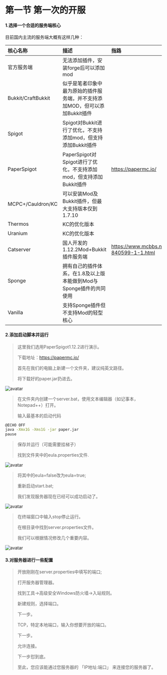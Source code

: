 # 第一节 第一次的开服

#### 1.选择一个合适的服务端核心

目前国内主流的服务端大概有这样几种：

|核心名称|描述|指路|
| :------------ | :------------ | :------------ |
|官方服务端|无法添加插件，安装forge后可以添加mod|
|Bukkit/CraftBukkit|似乎是笔者印象中最为原始的插件服务端，并不支持添加MOD，但可以添加Bukkit插件|
|Spigot|Spigot对Bukkit进行了优化，不支持添加mod，但支持添加Bukkit插件|
|PaperSpigot|PaperSpigot对Spigot进行了优化，不支持添加mod，但支持添加Bukkit插件|https://papermc.io/|
|MCPC+/Cauldron/KC|可以安装Mod及Bukkit插件，但最大支持版本仅到1.7.10|
|Thermos|KC的优化版本|
|Uranium|KC的优化版本|
|Catserver|国人开发的1.12.2Mod+Bukkit插件服务端|https://www.mcbbs.net/thread-840599-1-1.html|
|Sponge|拥有自己的插件体系，在1.8及以上版本能做到Mod与Sponge插件的共同使用|
|Vanilla|支持Sponge插件但不支持Mod的轻型核心|

#### 2.添加启动脚本并运行

> 这里我们选用PaperSpigot1.12.2进行演示。
>
> 下载地址：https://papermc.io/
>
> 首先在我们的电脑上新建一个文件夹，建议纯英文路径。
>
> 将下载好的paper.jar扔进去。
>
![avatar](https://blog.drenal.cn/pictures/picture1.png)
> 在文件夹内创建一个server.bat，使用文本编辑器（如记事本，Notepad++）打开。
>
> 输入最基本的启动代码

  ```bash
@ECHO OFF
java -Xmx1G -Xms1G -jar paper.jar
pause
```

> 保存并运行（可能需要挂梯子）
>
> 找到文件夹中的eula.properties文件.
>
![avatar](https://blog.drenal.cn/pictures/picture2.png)
>
> 将其中的eula=false改为eula=true;
> 
> 重新启动start.bat;
>
> 我们发现服务器现在已经可以成功启动了。
>
![avatar](https://blog.drenal.cn/pictures/picture3.png)
> 在终端窗口中输入stop停止运行。
>
> 在根目录中找到server.properties文件。
>
> 我们可以根据情况修改几个重要内容。
>
![avatar](https://blog.drenal.cn/pictures/picture4.png)
#### 3.对服务器进行一些配置
> 开放刚刚在server.properties中填写的端口;
> 
> 打开服务器管理器。
>
> 找到工具->高级安全Windows防火墙->入站规则。
>
> 新建规则，选择端口。
>
> 下一步。
>
> TCP，特定本地端口，输入你想要开放的端口。
>
> 下一步。
>
> 允许连接。
>
> 下一步怼到底。
>
> 至此，您应该能通过您服务器的 「IP地址:端口」 来连接您的服务器了。
>